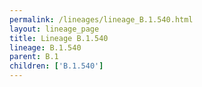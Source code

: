```yaml
---
permalink: /lineages/lineage_B.1.540.html
layout: lineage_page
title: Lineage B.1.540
lineage: B.1.540
parent: B.1
children: ['B.1.540']
---
```


